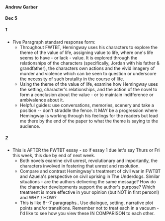 #### Andrew Garber
#### Dec 5

##### 1
 - Five Paragraph standard response form: 
    - Throughout FWTBT, Hemingway uses his characters to explore the theme of the value of life, assigning value to life, where one's life seems to have - or lack - value.  It is explored through the relationships of the characters (specifically, Jordan with his father & grandfather), the characters own actions and the vivid imagery of murder and violence which can be seen to question or underscore the necessity of such brutality in the course of life. 
    - Using the theme of the value of life, examine how Hemingway uses the setting, character's relationships, and the action of the novel to form a conclusion about the value - or to maintain indifference or ambivalence about it. 
    - Helpful guides:  use conversations, memories, scenery and take a position -- don't straddle the fence. It MAY be a progression where Hemingway is working through his feelings for the readers but lead me there by the end of the paper to what the theme is saying to the audience. 
##### 2
 - This is AFTER the FWTBT essay - so if essay 1 due let's say Thurs or Fri this week, this due by end of  next week. 
    - Both novels examine civil unrest, revolutionary and importantly, the characters involved in fostering that unrest and resolution. 
    - Compare and contrast Hemingway's treatment of civil war in FWTBT and Azuela's perspective on civil uprising in The Underdogs.   Similar situations - are the authors delivering the same message? How do the character developments support the author's purpose?  Which treatment is more effective in your opinion (but NOT in first person!) and WHY / HOW? 
    - This is like 6--7 paragraphs..  Use dialogue, setting, narrative plot points and/or transitions.  Remember not to treat each in a vacuum - I'd like to see how you view these IN COMPARISON to each other. 